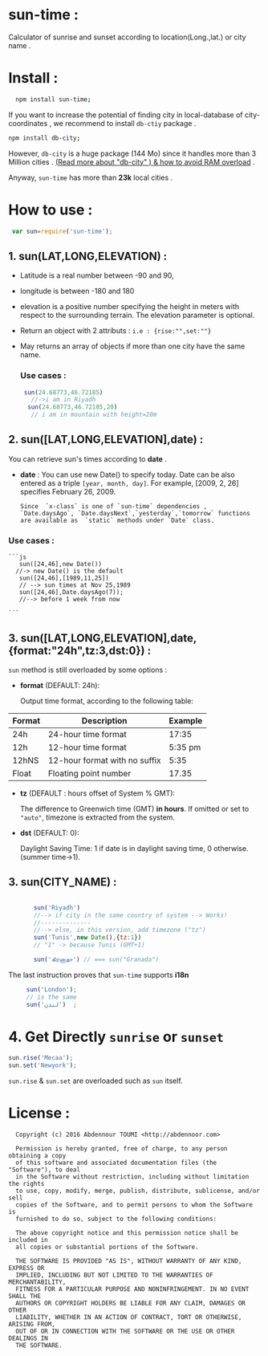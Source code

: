 # sun-time :

Calculator of sunrise and sunset according to location(Long.,lat.) or city name .


# Install :

```bash
  npm install sun-time;

```
If you want to increase the potential of finding city  in local-database of city-coordinates  , we recommend to install `db-ctiy` package .

```bash
npm install db-city;
```

 However, `db-city` is a huge package (144 Mo) since it handles more than 3 Million cities . [(Read more about "db-city" ) & how to avoid RAM overload][1] .

 Anyway, `sun-time` has more than **23k** local cities .

# How to use :

```js
 var sun=require('sun-time');
```

## 1.  sun(LAT,LONG,ELEVATION) :

* Latitude is a real number between -90 and 90,
* longitude is between -180 and 180
*  elevation is a positive number specifying the height in meters with respect to the surrounding terrain.
The elevation parameter is optional.
* Return an object with 2 attributs :
  `i.e : {rise:"",set:""}`

* May returns  an array of objects if more than one city have the same name.

  ### Use cases :

    ```js
     sun(24.68773,46.72185)
       //->i am in Riyadh
      sun(24.68773,46.72185,20)
       // i am in mountain with height=20m
    ```

## 2.  sun([LAT,LONG,ELEVATION],date) :

 You can  retrieve sun's times according to **date** .

 *  **date**  :  You can use new Date() to specify today. Date can be also entered as a triple `[year, month, day]`. For example, [2009, 2, 26] specifies February 26, 2009.

        Since  `x-class` is one of `sun-time` dependencies , `Date.daysAgo`, `Date.daysNext`,`yesterday`,`tomorrow` functions are available as  `static` methods under `Date` class.

   ### Use cases :
    ```js
       sun([24,46],new Date())
      //-> new Date() is the default
       sun([24,46],[1989,11,25])
       // --> sun times at Nov 25,1989
       sun([24,46],Date.daysAgo(7));
       //--> before 1 week from now

    ```

## 3.  sun([LAT,LONG,ELEVATION],date,{format:"24h",tz:3,dst:0}) :

`sun` method is still overloaded by some options :

* **format** (DEFAULT: 24h):

   Output time format, according to the following table:



| Format  | Description                   | Example |
|---------|-------------------------------|---------|
| 24h     | 24-hour time format           | 17:35   |
| 12h     | 12-hour time format           | 5:35 pm |
| 12hNS   | 12-hour format with no suffix | 5:35    |
| Float   | Floating point number         | 17.35   |

* **tz** (DEFAULT : hours offset of System % GMT):

   The difference  to Greenwich time (GMT) **in hours**. If omitted or set to ``"auto"``, timezone is extracted from the system.

* **dst** (DEFAULT: 0):

   Daylight Saving Time: 1 if date is in daylight saving time, 0 otherwise.
    (summer time->1).

## 3.  sun(CITY_NAME) :

 ```js

        sun('Riyadh')
        //--> if city in the same country of system --> Works!
        //--------------
        //--> else, in this version, add timezone ("tz")
        sun('Tunis',new Date(),{tz:1})
        // "1" -> because Tunis (GMT+1)

        sun('கிரனாதா') // === sun("Granada")
```

   The last instruction proves that `sun-time` supports **i18n**

   ```js
        sun('London');
        // is the same
        sun('لندن')  ;
   ```


# 4. Get Directly `sunrise` or `sunset`

```js
sun.rise('Mecaa');
sun.set('Newyork');
```

`sun.rise` & `sun.set` are overloaded such as `sun` itself. 
# License :


      Copyright (c) 2016 Abdennour TOUMI <http://abdennoor.com>

      Permission is hereby granted, free of charge, to any person obtaining a copy
      of this software and associated documentation files (the "Software"), to deal
      in the Software without restriction, including without limitation the rights
      to use, copy, modify, merge, publish, distribute, sublicense, and/or sell
      copies of the Software, and to permit persons to whom the Software is
      furnished to do so, subject to the following conditions:

      The above copyright notice and this permission notice shall be included in
      all copies or substantial portions of the Software.

      THE SOFTWARE IS PROVIDED "AS IS", WITHOUT WARRANTY OF ANY KIND, EXPRESS OR
      IMPLIED, INCLUDING BUT NOT LIMITED TO THE WARRANTIES OF MERCHANTABILITY,
      FITNESS FOR A PARTICULAR PURPOSE AND NONINFRINGEMENT. IN NO EVENT SHALL THE
      AUTHORS OR COPYRIGHT HOLDERS BE LIABLE FOR ANY CLAIM, DAMAGES OR OTHER
      LIABILITY, WHETHER IN AN ACTION OF CONTRACT, TORT OR OTHERWISE, ARISING FROM,
      OUT OF OR IN CONNECTION WITH THE SOFTWARE OR THE USE OR OTHER DEALINGS IN
      THE SOFTWARE.


[1]: http://npmjs.com/package/db-city
